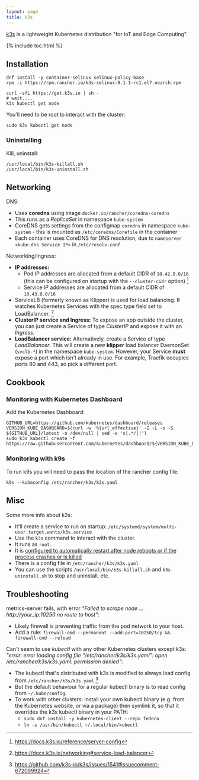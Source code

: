 ```yaml
---
layout: page
title: k3s
---
```


[k3s](https://k3s.io/) is a lightweight Kubernetes distribution "for IoT and Edge Computing".

{% include toc.html %}


## Installation

```
dnf install -y container-selinux selinux-policy-base
rpm -i https://rpm.rancher.io/k3s-selinux-0.1.1-rc1.el7.noarch.rpm

curl -sfL https://get.k3s.io | sh -
# wait....
k3s kubectl get node
```

You'll need to be root to interact with the cluster:

```
sudo k3s kubectl get node
```

### Uninstalling

Kill, uninstall:

```
/usr/local/bin/k3s-killall.sh
/usr/local/bin/k3s-uninstall.sh
```

## Networking

DNS:

- Uses **coredns** using image `docker.io/rancher/coredns-coredns`
- This runs as a _ReplicaSet_ in namespace `kube-system`
- CoreDNS gets settings from the configmap `coredns` in namespace `kube-system` - this is mounted as `/etc/coredns/Corefile` in the container
- Each container uses CoreDNS for DNS resolution, due to  `nameserver <kube-dns Service IP>` in `/etc/resolv.conf`

Networking/Ingress:

<object type="image/svg+xml" data="/assets/diagrams/k3s-networking.excalidraw.svg"></object>

- **IP addresses:**
  - Pod IP addresses are allocated from a default CIDR of `10.42.0.0/16` (this can be configured on startup with the `--cluster-cidr` option) [^2]
  - Service IP addresses are allocated from a default CIDR of `10.43.0.0/16`
- ServiceLB (formerly known as Klipper) is used for load balancing. It watches Kubernetes Services with the spec.type field set to LoadBalancer. [^3]
- **ClusterIP service and Ingress:** To expose an app outside the cluster, you can just create a Service of type _ClusterIP_ and expose it with an _Ingress_.
- **LoadBalancer service:** Alternatively, create a Service of type _LoadBalancer_. This will create a new **klipper** load balancer DaemonSet (`svclb-*`) in the namespace `kube-system`. However, your Service **must** expose a port which isn't already in use. For example, Traefik occupies ports 80 and 443, so pick a different port.

## Cookbook

### Monitoring with Kubernetes Dashboard

Add the Kubernetes Dashboard:

```
GITHUB_URL=https://github.com/kubernetes/dashboard/releases
VERSION_KUBE_DASHBOARD=$(curl -w '%{url_effective}' -I -L -s -S ${GITHUB_URL}/latest -o /dev/null | sed -e 's|.*/||')
sudo k3s kubectl create -f https://raw.githubusercontent.com/kubernetes/dashboard/${VERSION_KUBE_DASHBOARD}/aio/deploy/recommended.yaml
```

### Monitoring with k9s

To run k9s you will need to pass the location of the rancher config file:

```
k9s --kubeconfig /etc/rancher/k3s/k3s.yaml
```

## Misc

Some more info about k3s:

- It'll create a service to run on startup: `/etc/systemd/system/multi-user.target.wants/k3s.service`
- Use the `k3s` command to interact with the cluster.
- It runs as `root`.
- It is [configured to automatically restart after node reboots or if the process crashes or is killed](https://rancher.com/docs/k3s/latest/en/quick-start/)
- There is a config file in `/etc/rancher/k3s/k3s.yaml`
- You can use the scripts `/usr/local/bin/k3s-killall.sh` and `k3s-uninstall.sh` to stop and uninstall, etc.

## Troubleshooting

metrics-server fails, with error _"Failed to scrape node ... http://your_ip:10250 no route to host"_:

- Likely firewall is preventing traffic from the pod network to your host.
- Add a rule: `firewall-cmd --permanent --add-port=10250/tcp && firewall-cmd --reload`

Can't seem to use _kubectl_ with any other Kubernetes clusters except k3s: _"error: error loading config file "/etc/rancher/k3s/k3s.yaml": open /etc/rancher/k3s/k3s.yaml: permission denied"_:

- The kubectl that's distributed with k3s is modified to always load config from `/etc/rancher/k3s/k3s.yaml` [^1]
- But the default behaviour for a regular kubectl binary is to read config from `~/.kube/config`.
- To work with other clusters: install your own kubectl binary (e.g. from the Kubernetes website, or via a package) then symlink it, so that it overrides the k3s kubectl binary in your PATH:
  - `sudo dnf install -y kubernetes-client --repo fedora`
  - `ln -s /usr/bin/kubectl ~/.local/bin/kubectl`

[^1]: https://github.com/k3s-io/k3s/issues/1541#issuecomment-672099924
[^2]: https://docs.k3s.io/reference/server-config
[^3]: https://docs.k3s.io/networking#service-load-balancer
